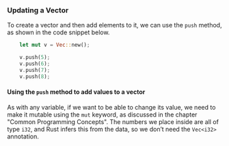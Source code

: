 ### Updating a Vector

To create a vector and then add elements to it, we can use the `push` method,
as shown in the code snippet below.

```rust
    let mut v = Vec::new();

    v.push(5);
    v.push(6);
    v.push(7);
    v.push(8);
```

#### Using the `push` method to add values to a vector

As with any variable, if we want to be able to change its value, we need to
make it mutable using the `mut` keyword, as discussed in the chapter "Common Programming Concepts". The numbers
we place inside are all of type `i32`, and Rust infers this from the data, so
we don’t need the `Vec<i32>` annotation.